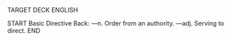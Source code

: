 TARGET DECK
ENGLISH

START
Basic
Directive
Back: —n. Order from an authority. —adj. Serving to direct.
END
